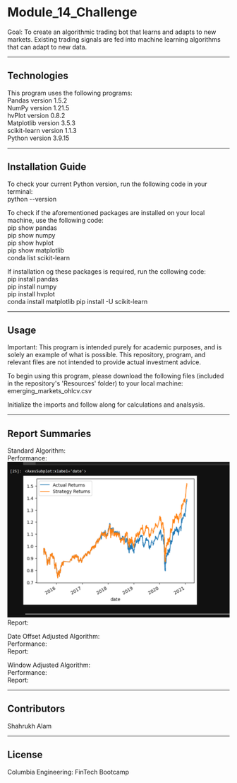 # Module_14_Challenge
Goal: To create an algorithmic trading bot that learns and adapts to new markets. Existing trading signals are fed into machine learning algorithms that can adapt to new data.  

---

## Technologies

This program uses the following programs:  
Pandas version 1.5.2    
NumPy version 1.21.5    
hvPlot version 0.8.2    
Matplotlib version 3.5.3     
scikit-learn version 1.1.3    
Python version 3.9.15     

---

## Installation Guide

To check your current Python version, run the following code in your terminal:  
python --version  

To check if the aforementioned packages are installed on your local machine, use the following code:   
pip show pandas  
pip show numpy  
pip show hvplot  
pip show matplotlib  
conda list scikit-learn

If installation og these packages is required, run the collowing code:  
pip install pandas  
pip install numpy  
pip install hvplot  
conda install matplotlib 
pip install -U scikit-learn

---

## Usage

Important: This program is intended purely for academic purposes, and is solely an example of what is possible. This repository, program, and relevant files are not intended to provide actual investment advice.  

To begin using this program, please download the following files (included in the repository's 'Resources' folder) to your local machine:   
emerging_markets_ohlcv.csv    

Initialize the imports and follow along for calculations and analsysis. 

---

## Report Summaries

Standard Algorithm:  
Performance:   
<img src="Resources/baseline strategy performance.png">
Report:  


Date Offset Adjusted Algorithm:  
Performance:  
Report:  

Window Adjusted Algorithm:   
Performance:  
Report:  

---


## Contributors 

Shahrukh Alam

---

## License

Columbia Engineering: FinTech Bootcamp
